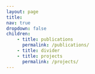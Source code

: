 ```yaml
---
layout: page
title: 
nav: true
dropdown: false
children: 
    - title: publications
      permalink: /publications/
    - title: divider
    - title: projects
      permalink: /projects/
---
```

